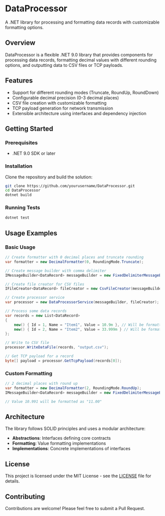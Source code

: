 # DataProcessor

A .NET library for processing and formatting data records with customizable formatting options.

## Overview

DataProcessor is a flexible .NET 9.0 library that provides components for processing data records, formatting decimal values with different rounding options, and outputting data to CSV files or TCP payloads.

## Features

- Support for different rounding modes (Truncate, RoundUp, RoundDown)
- Configurable decimal precision (0-3 decimal places)
- CSV file creation with customizable formatting
- TCP payload generation for network transmission
- Extensible architecture using interfaces and dependency injection

## Getting Started

### Prerequisites

- .NET 9.0 SDK or later

### Installation

Clone the repository and build the solution:

```bash
git clone https://github.com/yourusername/DataProcessor.git
cd DataProcessor
dotnet build
```

### Running Tests

```bash
dotnet test
```

## Usage Examples

### Basic Usage

```csharp
// Create formatter with 0 decimal places and truncate rounding
var formatter = new DecimalFormatter(0, RoundingMode.Truncate);

// Create message builder with comma delimiter
IMessageBuilder<DataRecord> messageBuilder = new FixedDelimiterMessageBuilder(",", formatter);

// Create file creator for CSV files
IFileCreator<DataRecord> fileCreator = new CsvFileCreator(messageBuilder);

// Create processor service
var processor = new DataProcessorService(messageBuilder, fileCreator);

// Process some data records
var records = new List<DataRecord>
{
    new() { Id = 1, Name = "Item1", Value = 10.9m }, // Will be formatted to 10
    new() { Id = 2, Name = "Item2", Value = 33.999m } // Will be formatted to 33
};

// Write to CSV file
processor.WriteDataFile(records, "output.csv");

// Get TCP payload for a record
byte[] payload = processor.GetTcpPayload(records[0]);
```

### Custom Formatting

```csharp
// 2 decimal places with round up
var formatter = new DecimalFormatter(2, RoundingMode.RoundUp);
IMessageBuilder<DataRecord> messageBuilder = new FixedDelimiterMessageBuilder(",", formatter);

// Value 10.991 will be formatted as "11.00"
```

## Architecture

The library follows SOLID principles and uses a modular architecture:

- **Abstractions**: Interfaces defining core contracts
- **Formatting**: Value formatting implementations
- **Implementations**: Concrete implementations of interfaces

## License

This project is licensed under the MIT License - see the [LICENSE](LICENSE) file for details.

## Contributing

Contributions are welcome! Please feel free to submit a Pull Request.